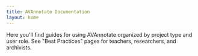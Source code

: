 ```yaml
---
title: AVAnnotate Documentation 
layout: home
---
```

Here you'll find guides for using AVAnnotate organized by project type and user role. See "Best Practices" pages for teachers, researchers, and archivists. 
